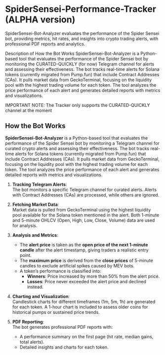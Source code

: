 # SpiderSensei-Performance-Tracker (ALPHA version)
SpiderSensei-Bot-Analyzer evaluates the performance of the Spider Sensei bot, providing metrics, hit rates, and insights into crypto trading alerts, with professional PDF reports and analytics.

Description of How the Bot Works
SpiderSensei-Bot-Analyzer is a Python-based tool that evaluates the performance of the Spider Sensei bot by monitoring the CURATED-QUICKLY (for now) Telegram channel for alerts and assessing their effectiveness. The bot tracks real-time alerts for Solana tokens (currently migrated from Pump.fun) that include Contract Addresses (CAs). It pulls market data from GeckoTerminal, focusing on the liquidity pool with the highest trading volume for each token. The tool analyzes the price performance of each alert and generates detailed reports with metrics and visualizations.

IMPORTANT NOTE: The Tracker only supports the CURATED-QUICKLY channel at the moment

## How the Bot Works

**SpiderSensei-Bot-Analyzer** is a Python-based tool that evaluates the performance of the Spider Sensei bot by monitoring a Telegram channel for curated crypto alerts and assessing their effectiveness. The bot tracks real-time alerts for Solana tokens (currently migrated from Pump.fun) that include Contract Addresses (CAs). It pulls market data from GeckoTerminal, focusing on the liquidity pool with the highest trading volume for each token. The tool analyzes the price performance of each alert and generates detailed reports with metrics and visualizations.

1. **Tracking Telegram Alerts**:  
   The bot monitors a specific Telegram channel for curated alerts. Alerts with Contract Addresses (CAs) are processed, while others are ignored.

2. **Fetching Market Data**:  
   Market data is pulled from GeckoTerminal using the highest liquidity pool available for the Solana token mentioned in the alert. Both 1-minute and 5-minute OHLCV (Open, High, Low, Close, Volume) data are used for analysis.

3. **Analysis and Metrics**:  
   - The **alert price** is taken as the **open price of the next 1-minute candle** after the alert timestamp, giving traders a realistic entry point.
   - The **maximum price** is derived from the **close prices** of 5-minute candles to exclude artificial spikes caused by MEV bots.
   - A token’s performance is classified into:
     - **Winners**: Price increased by more than 50% from the alert price.
     - **Losses**: Price never exceeded the alert price and declined instead.

4. **Charting and Visualization**:  
   Candlestick charts for different timeframes (1m, 5m, 1h) are generated for each token. A 1-hour chart is included to assess older coins for historical pumps or sustained price trends.

5. **PDF Reporting**:  
   The bot generates professional PDF reports with:
   - A performance summary on the first page (hit rate, median gains, total alerts).
   - Detailed insights and charts for each token.
